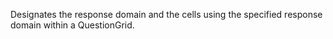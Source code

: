 Designates the response domain and the cells using the specified response domain within a QuestionGrid.
